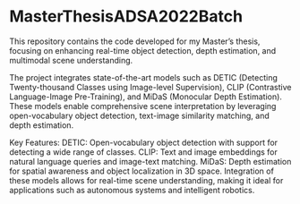 # MasterThesisADSA2022Batch
This repository contains the code developed for my Master’s thesis, focusing on enhancing real-time object detection, depth estimation, and multimodal scene understanding. 

The project integrates state-of-the-art models such as DETIC (Detecting Twenty-thousand Classes using Image-level Supervision), CLIP (Contrastive Language-Image Pre-Training), and MiDaS (Monocular Depth Estimation). These models enable comprehensive scene interpretation by leveraging open-vocabulary object detection, text-image similarity matching, and depth estimation.

Key Features:
DETIC: Open-vocabulary object detection with support for detecting a wide range of classes.
CLIP: Text and image embeddings for natural language queries and image-text matching.
MiDaS: Depth estimation for spatial awareness and object localization in 3D space.
Integration of these models allows for real-time scene understanding, making it ideal for applications such as autonomous systems and intelligent robotics.
